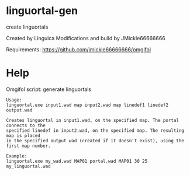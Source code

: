 # linguortal-gen
create linguortals

Created by Linguica
Modifications and build by JMickle66666666

Requirements:
https://github.com/jmickle66666666/omgifol

# Help

Omgifol script: generate linguortals

    Usage:
    linguortal.exe input1.wad map input2.wad map linedef1 linedef2 output.wad

    Creates linguortal in input1.wad, on the specified map. The portal connects to the
    specified linedef in input2.wad, on the specified map. The resulting map is placed
    in the specified output wad (created if it doesn't exist), using the first map number.

    Example:
    linguortal.exe my_wad.wad MAP01 portal.wad MAP01 30 25 my_linguortal.wad
